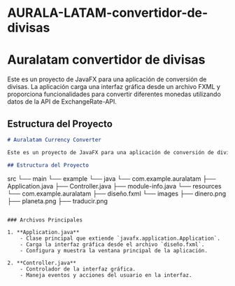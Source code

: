 # AURALA-LATAM-convertidor-de-divisas

# Auralatam convertidor de divisas

Este es un proyecto de JavaFX para una aplicación de conversión de divisas. La aplicación carga una interfaz gráfica desde un archivo FXML y proporciona funcionalidades para convertir diferentes monedas utilizando datos de la API de ExchangeRate-API.

## Estructura del Proyecto

```markdown
# Auralatam Currency Converter

Este es un proyecto de JavaFX para una aplicación de conversión de divisas llamada **Auralatam Currency Converter**. La aplicación carga una interfaz gráfica desde un archivo FXML y proporciona funcionalidades para convertir diferentes monedas utilizando datos de la API de ExchangeRate-API.

## Estructura del Proyecto

```
src
└── main
    └── example
         └── java 
            └── com.example.auralatam
                ├── Application.java
                ├── Controller.java
                ├── module-info.java
            └── resources 
                └── com.example.auralatam
                    ├── diseño.fxml
                └── images
                    ├── dinero.png
                    ├── planeta.png
                    ├── traducir.png
```

### Archivos Principales

1. **Application.java**
    - Clase principal que extiende `javafx.application.Application`.
    - Carga la interfaz gráfica desde el archivo `diseño.fxml`.
    - Configura y muestra la ventana principal de la aplicación.

2. **Controller.java**
    - Controlador de la interfaz gráfica.
    - Maneja eventos y acciones del usuario en la interfaz.


